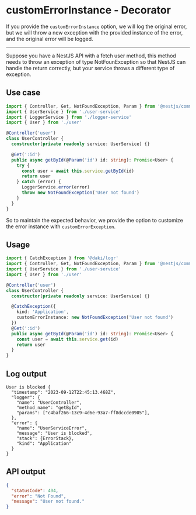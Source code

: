 # customErrorInstance - Decorator

If you provide the `customErrorInstance` option, we will log the original error, but we will throw a new exception with the provided instance of the error, and the original error will be logged.

---
Suppose you have a NestJS API with a fetch user method, this method needs to throw an exception of type NotFounException so that NestJS can handle the return correctly, but your service throws a different type of exception.

## Use case
```typescript
import { Controller, Get, NotFoundException, Param } from '@nestjs/common'
import { UserService } from './user-service'
import { LoggerService } from './logger-service'
import { User } from './user'

@Controller('user')
class UserController {
  constructor(private readonly service: UserService) {}

  @Get(':id')
  public async getById(@Param('id') id: string): Promise<User> {
    try {
      const user = await this.service.getById(id)
      return user
    } catch (error) {
      LoggerService.error(error)
      throw new NotFoundException('User not found')
    }
  }  
}
```

So to maintain the expected behavior, we provide the option to customize the error instance with `customErrorException`.
## Usage
```typescript
import { CatchException } from '@daki/logr'
import { Controller, Get, NotFoundException, Param } from '@nestjs/common'
import { UserService } from './user-service'
import { User } from './user'

@Controller('user')
class UserController {  
  constructor(private readonly service: UserService) {}

  @CatchException({  
    kind: 'Application',  
    customErrorInstance: new NotFoundException('User not found')
  })
  @Get(':id')
  public async getById(@Param('id') id: string): Promise<User> {
    const user = await this.service.get(id)
    return user
  }  
}
```

## Log output
```text
User is blocked {
  "timestamp": "2023-09-12T22:45:13.468Z",
  "logger": {
    "name": "UserController",
    "method_name": "getById",
    "params": ["c4baf266-13c9-4d6e-93a7-ff8dccde0905"],
  },
  "error": {
    "name": "UserServiceError",
    "message": "User is blocked",
    "stack": {ErrorStack},
    "kind": "Application"
  }
}
```

## API output
```JSON
{
  "statusCode": 404,
  "error": "Not Found",
  "message": "User not found."
}
```